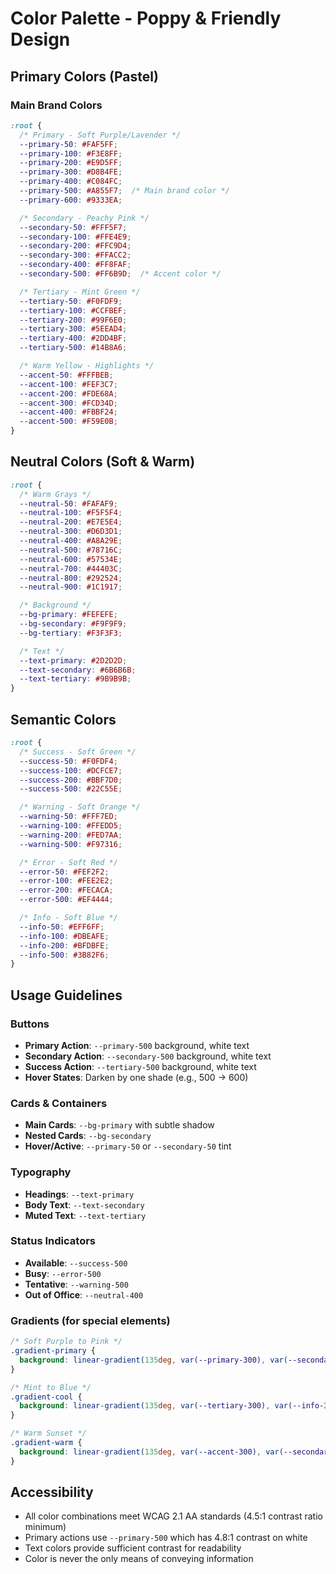 # Color Palette - Poppy & Friendly Design

## Primary Colors (Pastel)

### Main Brand Colors
```css
:root {
  /* Primary - Soft Purple/Lavender */
  --primary-50: #FAF5FF;
  --primary-100: #F3E8FF;
  --primary-200: #E9D5FF;
  --primary-300: #D8B4FE;
  --primary-400: #C084FC;
  --primary-500: #A855F7;  /* Main brand color */
  --primary-600: #9333EA;

  /* Secondary - Peachy Pink */
  --secondary-50: #FFF5F7;
  --secondary-100: #FFE4E9;
  --secondary-200: #FFC9D4;
  --secondary-300: #FFACC2;
  --secondary-400: #FF8FAF;
  --secondary-500: #FF6B9D;  /* Accent color */

  /* Tertiary - Mint Green */
  --tertiary-50: #F0FDF9;
  --tertiary-100: #CCFBEF;
  --tertiary-200: #99F6E0;
  --tertiary-300: #5EEAD4;
  --tertiary-400: #2DD4BF;
  --tertiary-500: #14B8A6;

  /* Warm Yellow - Highlights */
  --accent-50: #FFFBEB;
  --accent-100: #FEF3C7;
  --accent-200: #FDE68A;
  --accent-300: #FCD34D;
  --accent-400: #FBBF24;
  --accent-500: #F59E0B;
}
```

## Neutral Colors (Soft & Warm)

```css
:root {
  /* Warm Grays */
  --neutral-50: #FAFAF9;
  --neutral-100: #F5F5F4;
  --neutral-200: #E7E5E4;
  --neutral-300: #D6D3D1;
  --neutral-400: #A8A29E;
  --neutral-500: #78716C;
  --neutral-600: #57534E;
  --neutral-700: #44403C;
  --neutral-800: #292524;
  --neutral-900: #1C1917;

  /* Background */
  --bg-primary: #FEFEFE;
  --bg-secondary: #F9F9F9;
  --bg-tertiary: #F3F3F3;

  /* Text */
  --text-primary: #2D2D2D;
  --text-secondary: #6B6B6B;
  --text-tertiary: #9B9B9B;
}
```

## Semantic Colors

```css
:root {
  /* Success - Soft Green */
  --success-50: #F0FDF4;
  --success-100: #DCFCE7;
  --success-200: #BBF7D0;
  --success-500: #22C55E;

  /* Warning - Soft Orange */
  --warning-50: #FFF7ED;
  --warning-100: #FFEDD5;
  --warning-200: #FED7AA;
  --warning-500: #F97316;

  /* Error - Soft Red */
  --error-50: #FEF2F2;
  --error-100: #FEE2E2;
  --error-200: #FECACA;
  --error-500: #EF4444;

  /* Info - Soft Blue */
  --info-50: #EFF6FF;
  --info-100: #DBEAFE;
  --info-200: #BFDBFE;
  --info-500: #3B82F6;
}
```

## Usage Guidelines

### Buttons
- **Primary Action**: `--primary-500` background, white text
- **Secondary Action**: `--secondary-500` background, white text
- **Success Action**: `--tertiary-500` background, white text
- **Hover States**: Darken by one shade (e.g., 500 → 600)

### Cards & Containers
- **Main Cards**: `--bg-primary` with subtle shadow
- **Nested Cards**: `--bg-secondary`
- **Hover/Active**: `--primary-50` or `--secondary-50` tint

### Typography
- **Headings**: `--text-primary`
- **Body Text**: `--text-secondary`
- **Muted Text**: `--text-tertiary`

### Status Indicators
- **Available**: `--success-500`
- **Busy**: `--error-500`
- **Tentative**: `--warning-500`
- **Out of Office**: `--neutral-400`

### Gradients (for special elements)
```css
/* Soft Purple to Pink */
.gradient-primary {
  background: linear-gradient(135deg, var(--primary-300), var(--secondary-300));
}

/* Mint to Blue */
.gradient-cool {
  background: linear-gradient(135deg, var(--tertiary-300), var(--info-300));
}

/* Warm Sunset */
.gradient-warm {
  background: linear-gradient(135deg, var(--accent-300), var(--secondary-300));
}
```

## Accessibility

- All color combinations meet WCAG 2.1 AA standards (4.5:1 contrast ratio minimum)
- Primary actions use `--primary-500` which has 4.8:1 contrast on white
- Text colors provide sufficient contrast for readability
- Color is never the only means of conveying information
